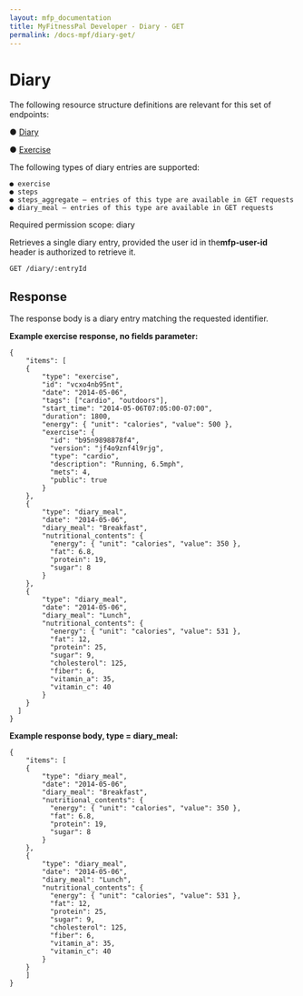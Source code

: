 ```yaml
---
layout: mfp_documentation
title: MyFitnessPal Developer - Diary - GET
permalink: /docs-mpf/diary-get/
---
```


# Diary

The following resource structure definitions are relevant for this set of endpoints:

● [Diary](appendix-data-structures-diary.md)

● [Exercise](appendix-data-structures)

The following types of diary entries are supported:
    
    ● exercise
    ● steps
    ● steps_aggregate – entries of this type are available in GET requests
    ● diary_meal – entries of this type are available in GET requests

Required permission scope: ​diary

Retrieves a single diary entry, provided the user id in the **​mfp-user-id**​ header is authorized to retrieve it.

    GET ​/diary/​:entryId


## Response

The response body is a diary entry matching the requested identifier.

**Example ​exercise​ ​response, no ​fields​ parameter:**

    {
        "items": [
        {
            "type": "exercise",
            "id": "vcxo4nb95nt",
            "date": "2014-05-06",
            "tags": ["cardio", "outdoors"],
            "start_time": "2014-05-06T07:05:00-07:00",
            "duration": 1800,
            "energy": { "unit": "calories", "value": 500 },
            "exercise": {
              "id": "b95n9898878f4",
              "version": "jf4o9znf4l9rjg",
              "type": "cardio",
              "description": "Running, 6.5mph",
              "mets": 4,
              "public": true
            } 
        },
        {
            "type": "diary_meal",
            "date": "2014-05-06",
            "diary_meal": "Breakfast",
            "nutritional_contents": {
              "energy": { "unit": "calories", "value": 350 },
              "fat": 6.8,
              "protein": 19,
              "sugar": 8
            } 
        },
        {
            "type": "diary_meal",
            "date": "2014-05-06",
            "diary_meal": "Lunch",
            "nutritional_contents": {
              "energy": { "unit": "calories", "value": 531 },
              "fat": 12,
              "protein": 25,
              "sugar": 9,
              "cholesterol": 125,
              "fiber": 6,
              "vitamin_a": 35,
              "vitamin_c": 40
            }
        }
      ] 
    }
    
**Example response body, ​type​ = diary_meal:**

    {
        "items": [ 
        {
            "type": "diary_meal",
            "date": "2014-05-06",
            "diary_meal": "Breakfast",
            "nutritional_contents": {
              "energy": { "unit": "calories", "value": 350 },
              "fat": 6.8,
              "protein": 19,
              "sugar": 8
            } 
        },
        {
            "type": "diary_meal",
            "date": "2014-05-06",
            "diary_meal": "Lunch",
            "nutritional_contents": {
              "energy": { "unit": "calories", "value": 531 },
              "fat": 12,
              "protein": 25,
              "sugar": 9,
              "cholesterol": 125,
              "fiber": 6,
              "vitamin_a": 35,
              "vitamin_c": 40
            } 
        }
        ] 
    }